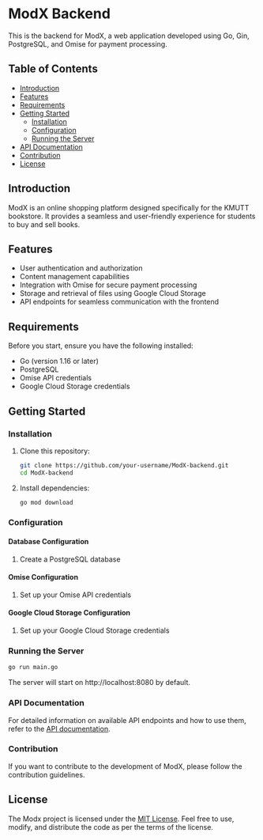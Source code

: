 # ModX Backend

This is the backend for ModX, a web application developed using Go, Gin, PostgreSQL, and Omise for payment processing.

## Table of Contents

- [Introduction](#introduction)
- [Features](#features)
- [Requirements](#requirements)
- [Getting Started](#getting-started)
  - [Installation](#installation)
  - [Configuration](#configuration)
  - [Running the Server](#running-the-server)
- [API Documentation](#api-documentation)
- [Contribution](#contribution)
- [License](#license)

## Introduction

ModX is an online shopping platform designed specifically for the KMUTT bookstore. It provides a seamless and user-friendly experience for students to buy and sell books.

## Features

- User authentication and authorization
- Content management capabilities
- Integration with Omise for secure payment processing
- Storage and retrieval of files using Google Cloud Storage
- API endpoints for seamless communication with the frontend

## Requirements

Before you start, ensure you have the following installed:

- Go (version 1.16 or later)
- PostgreSQL
- Omise API credentials
- Google Cloud Storage credentials

## Getting Started

### Installation

1. Clone this repository:

    ```bash
    git clone https://github.com/your-username/ModX-backend.git
    cd ModX-backend
    ```

2. Install dependencies:

    ```bash
    go mod download
    ```

### Configuration

#### Database Configuration

1. Create a PostgreSQL database 

#### Omise Configuration

1. Set up your Omise API credentials 

#### Google Cloud Storage Configuration

1. Set up your Google Cloud Storage credentials 


### Running the Server

```bash
go run main.go
```

The server will start on http://localhost:8080 by default.

### API Documentation

For detailed information on available API endpoints and how to use them, refer to the [API documentation](https://modx.bukharney.tech/docs/index.html).

### Contribution

If you want to contribute to the development of ModX, please follow the contribution guidelines.

## License

The Modx project is licensed under the [MIT License](LICENSE). Feel free to use, modify, and distribute the code as per the terms of the license.
